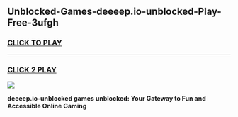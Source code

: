 
## Unblocked-Games-deeeep.io-unblocked-Play-Free-3ufgh
<h3>
<a href="https://premium76.site?title=deeeep.io-unblocked&ref=18A1">CLICK TO PLAY</a></h3>
<hr>

<h3>
<a href="https://premium76.site?title=deeeep.io-unblocked&ref=18A1">CLICK 2 PLAY</a>
  
</h3>

<a href="https://premium76.site?title=deeeep.io-unblocked&ref=18A1"><img src="https://clearcache.store/games.png"></a>


**deeeep.io-unblocked games unblocked: Your Gateway to Fun and Accessible Online Gaming**
